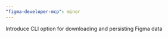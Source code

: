 ```yaml
---
"figma-developer-mcp": minor
---
```


Introduce CLI option for downloading and persisting Figma data
